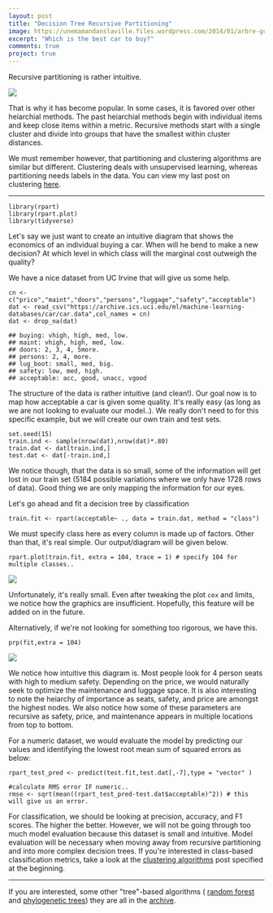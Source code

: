 ```yaml
---
layout: post
title: "Decision Tree Recursive Partitioning"
image: https://unemamandanslaville.files.wordpress.com/2014/01/arbre-gc3a9nc3a9alogique.jpg
excerpt: "Which is the best car to buy?"
comments: true
project: true
---
```




Recursive partitioning is rather intuitive.

![](https://unemamandanslaville.files.wordpress.com/2014/01/arbre-gc3a9nc3a9alogique.jpg)


That is why it has become popular. In some cases, it is favored over other heiarchial methods. The past heiarchial methods begin with individual items and keep close items within a metric. Recursive methods start with a single cluster and divide into groups that have the smallest within cluster distances.

We must remember however, that partitioning and clustering algorithms are similar but different. Clustering deals with unsupervised learning, whereas partitioning needs labels in the data. You can view my last post on clustering [here](https://tykiww.github.io/future_posts/Comparing-Clustering-Methods.nb.html).


<hr>

```{r}
library(rpart)
library(rpart.plot)
library(tidyverse)
```

Let's say we just want to create an intuitive diagram that shows the economics of an individual buying a car. When will he bend to make a new decision? At which level in which class will the marginal cost outweigh the quality?

We have a nice dataset from UC Irvine that will give us some help.

```{r}
cn <- c("price","maint","doors","persons","luggage","safety","acceptable")
dat <- read_csv("https://archive.ics.uci.edu/ml/machine-learning-databases/car/car.data",col_names = cn)
dat <- drop_na(dat)
```

    ## buying: vhigh, high, med, low. 
    ## maint: vhigh, high, med, low. 
    ## doors: 2, 3, 4, 5more. 
    ## persons: 2, 4, more. 
    ## lug_boot: small, med, big. 
    ## safety: low, med, high. 
    ## acceptable: acc, good, unacc, vgood

The structure of the data is rather intuitive (and clean!). Our goal now is to map how acceptable a car is given some quality. It's really easy (as long as we are not looking to evaluate our model..). We really don't need to for this specific example, but we will create our own train and test sets.

```{r}
set.seed(15)
train.ind <- sample(nrow(dat),nrow(dat)*.80)
train.dat <- dat[train.ind,]
test.dat <- dat[-train.ind,]
```

We notice though, that the data is so small, some of the information will get lost in our train set (5184 possible variations where we only have 1728 rows of data). Good thing we are only mapping the information for our eyes. 

Let's go ahead and fit a decision tree by classification

```{r}
train.fit <- rpart(acceptable~ ., data = train.dat, method = "class")
```

We must specify class here as every column is made up of factors. Other than that, it's real simple. Our output/diagram will be given below.

```{r}
rpart.plot(train.fit, extra = 104, trace = 1) # specify 104 for multiple classes..
```

![](https://raw.githubusercontent.com/tykiww/tykiww.github.io/master/img/rpart1/one.png)

Unfortunately, it's really small. Even after tweaking the plot `cex` and limits, we notice how the graphics are insufficient. Hopefully, this feature will be added on in the future.

Alternatively, if we're not looking for something too rigorous, we have this.

```{r}
prp(fit,extra = 104)
```

![](https://tykiww.github.io/img/rpart1/two.png)

We notice how intuitive this diagram is. Most people look for 4 person seats with high to medium safety. Depending on the price, we would naturally seek to optimize the maintenance and luggage space. It is also interesting to note the heiarchy of importance as seats, safety, and price are amongst the highest nodes. We also notice how some of these parameters are recursive as safety, price, and maintenance appears in multiple locations from top to bottom.

For a numeric dataset, we would evaluate the model by predicting our values and identifying the lowest root mean sum of squared errors as below:

```{r}
rpart_test_pred <- predict(test.fit,test.dat[,-7],type = "vector" )

#calculate RMS error IF numeric..
rmse <- sqrt(mean((rpart_test_pred-test.dat$acceptable)^2)) # this will give us an error.

```

For classification, we should be looking at precision, accuracy, and F1 scores. The higher the better. However, we will not be going through too much model evaluation because this dataset is small and intuitive. Model evaluation will be necessary when moving away from recursive partitioning and into more complex decision trees. If you're interested in class-based classification metrics, take a look at the [clustering algorithms](https://tykiww.github.io/future_posts/Comparing-Clustering-Methods.nb.html) post specified at the beginning.

<hr>

If you are interested, some other "tree"-based algorithms ( [random forest](https://tykiww.github.io/2017-04-05-rf-model/) and [phylogenetic trees](https://tykiww.github.io/2017-05-05-phylogenetic-trees/)) they are all in the [archive](https://tykiww.github.io/archive).
